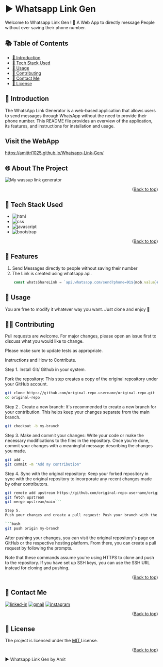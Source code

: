 # ▶ Whatsapp Link Gen

<div id="top"></div>
Welcome to Whatsapp Link Gen ! 🎉 A Web App to directly message People without ever saving their phone number.


## 📚 Table of Contents

- [👋 Introduction](#-introduction)
- [🧰 Tech Stack Used](#-tech-stack-used)
- [🚀 Usage](#-usage)
- [🤝 Contributing](#-contributing)
- [📱 Contact Me](#-contact-me)
- [📝 License](#-license)

## 👋 Introduction

The WhatsApp Link Generator is a web-based application that allows users to send messages through WhatsApp without the need to provide their phone number. This README file provides an overview of the application, its features, and instructions for installation and usage.



## Visit the WebApp
https://amittri1025.github.io/Whatsapp-Link-Gen/

## 🌐 About The Project

![My wassup link generator](./images/whatsappscreen.gif)
<p align="right">(<a href="#top">Back to top</a>)</p>

## 🧰 Tech Stack Used

- ![html](https://img.shields.io/badge/HTML5-E34F26?style=for-the-badge&logo=html5&logoColor=white)
- ![css](https://img.shields.io/badge/CSS3-1572B6?style=for-the-badge&logo=css3&logoColor=white)
- ![javascript](https://img.shields.io/badge/JavaScript-323330?style=for-the-badge&logo=javascript&logoColor=F7DF1E)
- ![bootstrap](https://img.shields.io/badge/Bootstrap-563D7C?style=for-the-badge&logo=bootstrap&logoColor=white)
<p align="right">(<a href="#top">Back to top</a>)</p>

## 🌟 Features 

1. Send Messages directly to people without saving their number
1. The Link is created using whatsapp api.

```javascript
    const whatsShareLink = `api.whatsapp.com/send?phone=91${mob.value}&text=${linkText}&lang=en`
```

## 🐺 Usage 
You are free to modify it whatever way you want. Just clone and enjoy 🚀

## 🤝🏼 Contributing 
Pull requests are welcome. For major changes, please open an issue first to discuss what you would like to change.

Please make sure to update tests as appropriate.

Instructions and How to Contribute.

Step 1. Install Git/ Github in your system.

Fork the repository: This step creates a copy of the original repository under your GitHub account.

```bash
git clone https://github.com/original-repo-username/original-repo.git
cd original-repo
```

Step 2 . Create a new branch: It's recommended to create a new branch for your contribution. This helps keep your changes separate from the main branch.

```bash
git checkout -b my-branch
```

Step 3. Make and commit your changes: Write your code or make the necessary modifications to the files in the repository. Once you're done, commit your changes with a meaningful message describing the changes you made.

```bash
git add .
git commit -m "Add my contribution"
```


Step 4. 
Sync with the original repository: Keep your forked repository in sync with the original repository to incorporate any recent changes made by other contributors.

```bash
git remote add upstream https://github.com/original-repo-username/original-repo.git
git fetch upstream
git merge upstream/main```

Step 5. 
Push your changes and create a pull request: Push your branch with the committed changes to your forked repository. Then, create a pull request to propose your changes to the original repository.

```bash
git push origin my-branch
```


After pushing your changes, you can visit the original repository's page on GitHub or the respective hosting platform. From there, you can create a pull request by following the prompts.

Note that these commands assume you're using HTTPS to clone and push to the repository. If you have set up SSH keys, you can use the SSH URL instead for cloning and pushing.
<p align="right">(<a href="#top">Back to top</a>)</p>

## 📱 Contact Me
[![linked-in](https://img.shields.io/badge/Linked_In-0077B5?style=for-the-badge&logo=LinkedIn&logoColor=white)](https://www.linkedin.com/in/tripathiamit10/)
[![gmail](https://img.shields.io/badge/Gmail-D14836?style=for-the-badge&logo=Gmail&logoColor=white)](mailto:https://github.com/amittri1025)
[![instagram](https://img.shields.io/badge/Instagram-E4405F?style=for-the-badge&logo=instagram&logoColor=white)](https://www.instagram.com/amitt.zz/)
<p align="right">(<a href="#top">Back to top</a>)</p>

## 📝 License

The project is licensed under the <a href = "https://choosealicense.com/licenses/mit/" > MIT </a> License.
<p align="right">(<a href="#top">Back to top</a>)</p>


▶ Whatsapp Link Gen by Amit 
